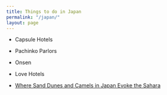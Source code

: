 ```yaml
---
title: Things to do in Japan
permalink: "/japan/"
layout: page
---
```


- Capsule Hotels
- Pachinko Parlors
- Onsen
- Love Hotels

- [Where Sand Dunes and Camels in Japan Evoke the Sahara](https://www.nytimes.com/2017/08/01/travel/tottori-japan-sand-dunes-camels.html)